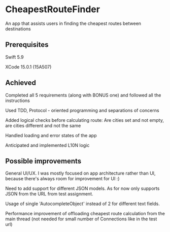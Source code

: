 # CheapestRouteFinder

An app that assists users in finding the cheapest routes between destinations

## Prerequisites

Swift 5.9

XCode 15.0.1 (15A507)

## Achieved

Completed all 5 requirements (along with BONUS one) and followed all the instructions

Used TDD, Protocol - oriented programming and separations of concerns

Added logical checks before calculating route: Are cities set and not empty, are cities different and not the same

Handled loading and error states of the app

Anticipated and implemented L10N logic

## Possible improvements

General UI/UX. I was mostly focused on app architecture rather than UI, because there's always room for improvement for UI :)

Need to add support for different JSON models. As for now only supports JSON from the URL from test assignment. <br/>

Usage of single 'AutocompleteObject' instead of 2 for different text fields.

Performance improvement of offloading cheapest route calculation from the main thread (not needed for small number of Connections like in the test url)
